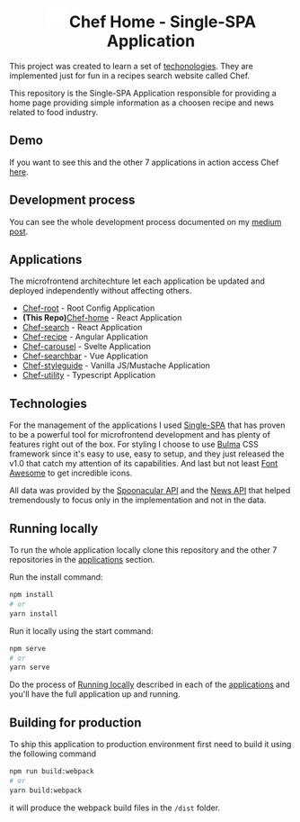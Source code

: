 <h1 align="center">
    <img
        width="35"
        alt="bowl food solid"
        title="bowl food solid"
        src="https://raw.githubusercontent.com/LuizFelipeM/chef-root/master/src/assets/bowl-food-solid.svg"
    />
    Chef Home - Single-SPA Application
</h1>

This project was created to learn a set of [techonologies](#technologies). They are implemented just for fun in a recipes search website called Chef.

This repository is the Single-SPA Application responsible for providing a home page providing simple information as a choosen recipe and news related to food industry.

## Demo

If you want to see this and the other 7 applications in action access Chef [here](https://link-to-chef).

## Development process

You can see the whole development process documented on my [medium post](https://medium.com/).

## Applications

The microfrontend architechture let each application be updated and deployed independently without affecting others.

- [Chef-root](https://github.com/LuizFelipeM/chef-root) - Root Config Application
- **(This Repo)**[Chef-home](https://github.com/LuizFelipeM/chef-home) - React Application
- [Chef-search](https://github.com/LuizFelipeM/chef-search) - React Application
- [Chef-recipe](https://github.com/LuizFelipeM/chef-recipe) - Angular Application
- [Chef-carousel](https://github.com/LuizFelipeM/chef-carousel) - Svelte Application
- [Chef-searchbar](https://github.com/LuizFelipeM/chef-searchbar) - Vue Application
- [Chef-styleguide](https://github.com/LuizFelipeM/chef-styleguide) - Vanilla JS/Mustache Application
- [Chef-utility](https://github.com/LuizFelipeM/chef-utility) - Typescript Application

## Technologies

For the management of the applications I used [Single-SPA](https://single-spa.js.org/) that has proven to be a powerful tool for microfrontend development and has plenty of features right out of the box. For styling I choose to use [Bulma](https://bulma.io/) CSS framework since it's easy to use, easy to setup, and they just released the v1.0 that catch my attention of its capabilities. And last but not least [Font Awesome](https://fontawesome.com/) to get incredible icons.

All data was provided by the [Spoonacular API](https://spoonacular.com/food-api) and the [News API](https://newsapi.org/) that helped tremendously to focus only in the implementation and not in the data.

## Running locally

To run the whole application locally clone this repository and the other 7 repositories in the [applications](#applications) section.

Run the install command:
```bash
npm install
# or
yarn install
```

Run it locally using the start command:
```bash
npm serve
# or
yarn serve
```

Do the process of [Running locally](#running-locally) described in each of the [applications](#applications) and you'll have the full application up and running.

## Building for production

To ship this application to production environment first need to build it using the following command
```bash
npm run build:webpack
# or
yarn build:webpack
```
it will produce the webpack build files in the `/dist` folder.